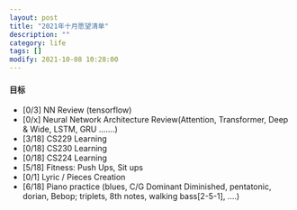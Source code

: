 ```yaml
---
layout: post
title: "2021年十月愿望清单"
description: ""
category: life
tags: []
modify: 2021-10-08 10:28:00
---
```



#### 目标

+ [0/3] NN Review (tensorflow)
+ [0/x] Neural Network Architecture Review(Attention, Transformer, Deep & Wide, LSTM, GRU .......)
+ [3/18] CS229 Learning
+ [0/18] CS230 Learning
+ [0/18] CS224 Learning
+ [5/18] Fitness: Push Ups, Sit ups
+ [0/1] Lyric / Pieces Creation
+ [6/18] Piano practice (blues, C/G Dominant Diminished, pentatonic, dorian, Bebop; triplets, 8th
 notes, walking bass[2-5-1], ....)
